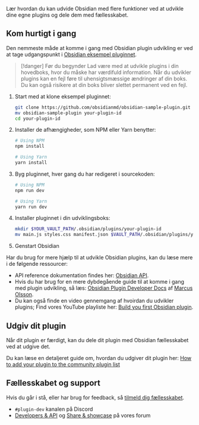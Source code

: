 Lær hvordan du kan udvide Obsidian med flere funktioner ved at udvikle dine egne plugins og dele dem med fællesskabet.

## Kom hurtigt i gang

Den nemmeste måde at komme i gang med Obsidian plugin udvikling er ved at tage udgangspunkt i [Obsidian eksempel pluginnet](https://github.com/obsidianmd/obsidian-sample-plugin).

> [!danger] Før du begynder
> Lad være med at udvikle plugins i din hovedboks, hvor du måske har værdifuld information. Når du udvikler plugins kan en fejl føre til uhensigtsmæssige ændringer af din boks. Du kan også risikere at din boks bliver slettet permanent ved en fejl.

1. Start med at klone eksempel pluginnet:
   
   ```bash
   git clone https://github.com/obsidianmd/obsidian-sample-plugin.git
   mv obsidian-sample-plugin your-plugin-id
   cd your-plugin-id
   ```

2. Installer de afhængigheder, som NPM eller Yarn benytter:

   ```bash
   # Using NPM
   npm install

   # Using Yarn
   yarn install
   ```
   
3. Byg pluginnet, hver gang du har redigeret i sourcekoden:

   ```bash
   # Using NPM
   npm run dev

   # Using Yarn
   yarn run dev
   ```
   
4. Installer pluginnet i din udviklingsboks:
   
   ```bash
   mkdir $YOUR_VAULT_PATH/.obsidian/plugins/your-plugin-id
   mv main.js styles.css manifest.json $VAULT_PATH/.obsidian/plugins/your-plugin-id
   ```

5. Genstart Obsidian

Har du brug for mere hjælp til at udvikle Obsidian plugins, kan du læse mere i de følgende ressourcer:

- API reference dokumentation findes her: [Obsidian API](https://github.com/obsidianmd/obsidian-api).
- Hvis du har brug for en mere dybdegående guide til at komme i gang med plugin udvikling, så læs: [Obsidian Plugin Developer Docs](https://marcus.se.net/obsidian-plugin-docs) af [Marcus Olsson](https://marcus.se.net).
- Du kan også finde en video gennemgang af hvoirdan du udvikler plugins; Find vores YouTube playliste her: [Build you first Obsidian plugin](https://www.youtube.com/playlist?list=PLIDCb22ZUTBnMCbJa-st4PD5T3Olep078).

## Udgiv dit plugin

Når dit plugin er færdigt, kan du dele dit plugin med Obsidian fællesskabet ved at udgive det.

Du kan læse en detaljeret guide om, hvordan du udgiver dit plugin her: [How to add your plugin to the community plugin list](https://publish.obsidian.md/hub/04+-+Guides%2C+Workflows%2C+%26+Courses/Guides/How+to+add+your+plugin+to+the+community+plugin+list)

## Fællesskabet og support

Hvis du går i stå, eller har brug for feedback, så [tilmeld dig fællesskabet](https://obsidian.md/community).

- `#plugin-dev` kanalen på Discord
- [Developers & API](https://forum.obsidian.md/c/developers-api/14) og [Share & showcase](https://forum.obsidian.md/c/share-showcase/9) på vores forum
